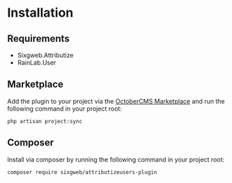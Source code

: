 # Installation

## Requirements

- Sixgweb.Attributize
- RainLab.User

## Marketplace

Add the plugin to your project via the [OctoberCMS Marketplace](https://octobercms.com/plugins) and run the following command in your project root:

```
php artisan project:sync
```

## Composer

Install via composer by running the following command in your project root:
```
composer require sixgweb/attributizeusers-plugin
```
